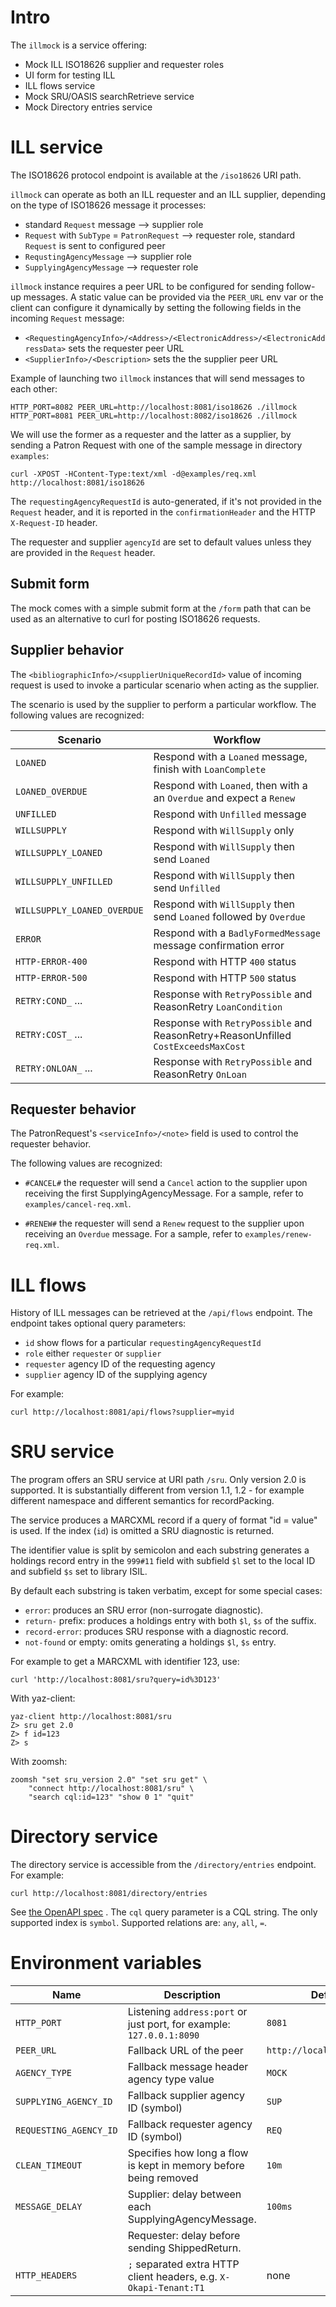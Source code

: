 # Intro

The `illmock` is a service offering:

 * Mock ILL ISO18626 supplier and requester roles
 * UI form for testing ILL
 * ILL flows service
 * Mock SRU/OASIS searchRetrieve service
 * Mock Directory entries service

# ILL service

The ISO18626 protocol endpoint is available at the `/iso18626` URI path.

`illmock` can operate as both an ILL requester and an ILL supplier, depending
on the type of ISO18626 message it processes:

  * standard `Request` message --> supplier role
  * `Request` with `SubType` = `PatronRequest` --> requester role, standard `Request` is sent to configured peer
  * `RequstingAgencyMessage` --> supplier role
  * `SupplyingAgencyMessage` --> requester role

`illmock` instance requires a peer URL to be configured for sending follow-up messages.
A static value can be provided via the `PEER_URL` env var or the client can configure it
dynamically by setting the following fields in the incoming `Request` message:

  * `<RequestingAgencyInfo>/<Address>/<ElectronicAddress>/<ElectronicAddressData>` sets the requester peer URL
  * `<SupplierInfo>/<Description>` sets the the supplier peer URL

Example of launching two `illmock` instances that will send messages to each
other:

    HTTP_PORT=8082 PEER_URL=http://localhost:8081/iso18626 ./illmock
    HTTP_PORT=8081 PEER_URL=http://localhost:8082/iso18626 ./illmock

We will use the former as a requester and the latter as a supplier, by sending
a Patron Request with one of the sample message in directory `examples`:

    curl -XPOST -HContent-Type:text/xml -d@examples/req.xml http://localhost:8081/iso18626

The `requestingAgencyRequestId` is  auto-generated, if it's not provided in the `Request` header, and it is
reported in the `confirmationHeader` and the HTTP `X-Request-ID` header.

The requester and supplier `agencyId` are set to default values unless they are provided in the `Request` header.

## Submit form

The mock comes with a simple submit form at the `/form` path that can be used as an alternative to curl for posting ISO18626 requests.

## Supplier behavior

The `<bibliographicInfo>/<supplierUniqueRecordId>` value of incoming request is used to
invoke a particular scenario when acting as the supplier.

The scenario is used by the supplier to perform a particular workflow. The
following values are recognized:

| Scenario                  | Workflow                                                                            |
|---------------------------|-------------------------------------------------------------------------------------|
|`LOANED`                   | Respond with a `Loaned` message, finish with `LoanComplete`                         |
|`LOANED_OVERDUE`           | Respond with `Loaned`, then with a an `Overdue` and expect a `Renew`                |
|`UNFILLED`                 | Respond with `Unfilled` message                                                     |
|`WILLSUPPLY`               | Respond with `WillSupply` only                                                      |
|`WILLSUPPLY_LOANED`        | Respond with `WillSupply` then send `Loaned`                                        |
|`WILLSUPPLY_UNFILLED`      | Respond with `WillSupply` then send `Unfilled`                                      |
|`WILLSUPPLY_LOANED_OVERDUE`| Respond with `WillSupply` then send `Loaned` followed by `Overdue`                  |
|`ERROR`                    | Respond with a `BadlyFormedMessage` message confirmation error                      |
|`HTTP-ERROR-400`           | Respond with HTTP `400` status                                                      |
|`HTTP-ERROR-500`           | Respond with HTTP `500` status                                                      |
|`RETRY:COND_` ...          | Response with `RetryPossible` and ReasonRetry `LoanCondition`                       |
|`RETRY:COST_` ...          | Response with `RetryPossible` and ReasonRetry+ReasonUnfilled `CostExceedsMaxCost`   |
|`RETRY:ONLOAN_` ...        | Response with `RetryPossible` and ReasonRetry `OnLoan`                              |

## Requester behavior

The PatronRequest's `<serviceInfo>/<note>` field is used to control the requester behavior.

The following values are recognized:

  * `#CANCEL#` the requester will send a `Cancel` action to the supplier upon receiving the first SupplyingAgencyMessage.
  For a sample, refer to `examples/cancel-req.xml`.

  * `#RENEW#` the requester will send a `Renew` request to the supplier upon receiving an `Overdue` message.
  For a sample, refer to `examples/renew-req.xml`.

# ILL flows

History of ILL messages can be retrieved at the `/api/flows` endpoint.
The endpoint takes optional query parameters:

  * `id` show flows for a particular `requestingAgencyRequestId`
  * `role` either `requester` or `supplier`
  * `requester` agency ID of the requesting agency
  * `supplier` agency ID of the supplying agency

For example:

    curl http://localhost:8081/api/flows?supplier=myid

# SRU service

The program offers an SRU service at URI path `/sru`. Only version 2.0
is supported. It is substantially different from version 1.1, 1.2 -
for example different namespace and different semantics for recordPacking.

The service produces a MARCXML record if a query of format "id = value" is
used. If the index (`id`) is omitted a SRU diagnostic is returned.

The identifier value is split by semicolon and each substring generates a holdings record entry
in the `999#11` field with subfield `$l` set to the local ID and subfield `$s` set to library ISIL.

By default each substring is taken verbatim, except for some special cases:

  * `error`: produces an SRU error (non-surrogate diagnostic).
  * `return-` prefix: produces a holdings entry with both `$l`, `$s` of the suffix.
  * `record-error`: produces SRU response with a diagnostic record.
  * `not-found` or empty: omits generating a holdings `$l`, `$s` entry.

For example to get a MARCXML with identifier 123, use:

    curl 'http://localhost:8081/sru?query=id%3D123'

With yaz-client:

    yaz-client http://localhost:8081/sru
    Z> sru get 2.0
    Z> f id=123
    Z> s

With zoomsh:

    zoomsh "set sru_version 2.0" "set sru get" \
        "connect http://localhost:8081/sru" \
        "search cql:id=123" "show 0 1" "quit"

# Directory service

The directory service is accessible from the `/directory/entries` endpoint. For example:

    curl http://localhost:8081/directory/entries

See [the OpenAPI spec](directory/directory_api.yaml) . The `cql` query parameter is a CQL string.
The only supported index is `symbol`. Supported relations are: `any`, `all`, `=`.

# Environment variables

| Name                  | Description                                                          | Default value                  |
|-----------------------|----------------------------------------------------------------------|--------------------------------|
|`HTTP_PORT`            | Listening `address:port` or just port, for example: `127.0.0.1:8090` |`8081`                          |
|`PEER_URL`             | Fallback URL of the peer                                             |`http://localhost:8081/iso18626`|
|`AGENCY_TYPE`          | Fallback message header agency type value                            |`MOCK`                          |
|`SUPPLYING_AGENCY_ID`  | Fallback supplier agency ID (symbol)                                 |`SUP`                           |
|`REQUESTING_AGENCY_ID` | Fallback requester agency ID (symbol)                                |`REQ`                           |
|`CLEAN_TIMEOUT`        | Specifies how long a flow is kept in memory before being removed     |`10m`                           |
|`MESSAGE_DELAY`        | Supplier: delay between each SupplyingAgencyMessage.                 |`100ms`                         |
|                       | Requester: delay before sending ShippedReturn.                       |                                |
|`HTTP_HEADERS`         | `;` separated extra HTTP client headers, e.g. `X-Okapi-Tenant:T1`    | none                           |

